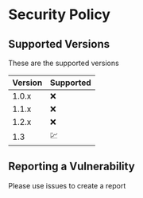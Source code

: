 # Security Policy

## Supported Versions

These are the supported versions

| Version | Supported          |
| ------- | ------------------ |
| 1.0.x   | :x: |
| 1.1.x   | :x: |
| 1.2.x   | :x: |
| 1.3     | 💹  |

## Reporting a Vulnerability
Please use issues to create a report
